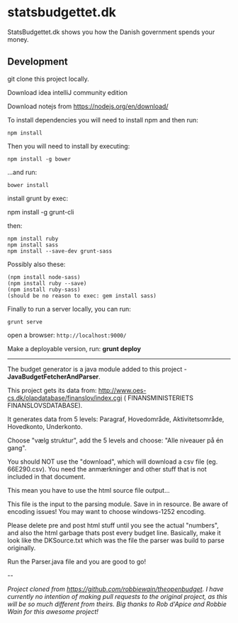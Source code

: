 # statsbudgettet.dk 

StatsBudgettet.dk shows you how the Danish government spends your money.

## Development

git clone this project locally.

Download idea intelliJ community edition

Download notejs from https://nodejs.org/en/download/

To install dependencies you will need to install npm and then run:
    
```shell
npm install
```

Then you will need to install by executing:

```shell
npm install -g bower
```

...and run:

```shell
bower install
```

install grunt by exec: 

npm install -g grunt-cli

then:
```shell
npm install ruby
npm install sass
npm install --save-dev grunt-sass
```

Possibly also these:

```shell
(npm install node-sass)
(npm install ruby --save)
(npm install ruby-sass)
(should be no reason to exec: gem install sass)
```

Finally to run a server locally, you can run:

```shell
grunt serve
```

open a browser: `http://localhost:9000/`

Make a deployable version, run: **grunt deploy**

------------------

The budget generator is a java module added to this project - **JavaBudgetFetcherAndParser**.

This project gets its data from: http://www.oes-cs.dk/olapdatabase/finanslov/index.cgi (
FINANSMINISTERIETS FINANSLOVSDATABASE).

It generates data from 5 levels: Paragraf, Hovedområde, Aktivitetsområde, Hovedkonto, Underkonto.

Choose "vælg struktur", add the 5 levels and choose: "Alle niveauer på én gang".

You should NOT use the "download", which will download a csv file (eg. 66E290.csv). You need the anmærkninger and other stuff that is not included in that document.

This mean you have to use the html source file output...

This file is the input to the parsing module. Save in in resource. Be aware of encoding issues! You may want to choose windows-1252 encoding.

Please delete pre and post html stuff until you see the actual "numbers", and also the html garbage thats post every budget line. Basically, make it look like the DKSource.txt which was the file the parser was build to parse originally.

Run the Parser.java file and you are good to go!

--

_Project cloned from https://github.com/robbiewain/theopenbudget. 
I have currently no intention of making pull requests to the original project, as this will be so much different from theirs. Big thanks to Rob d'Apice and Robbie Wain for this awesome project!_
